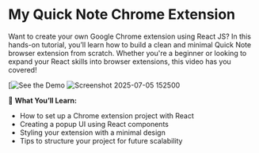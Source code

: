 # My Quick Note Chrome Extension

Want to create your own Google Chrome extension using React JS? In this hands-on tutorial, you’ll learn how to build a clean and minimal Quick Note browser extension from scratch. Whether you're a beginner or looking to expand your React skills into browser extensions, this video has you covered!

[![See the Demo](![image](https://github.com/user-attachments/assets/2f37d22e-dfcd-428e-91ce-58c668124112)) 
![Screenshot 2025-07-05 152500](https://github.com/user-attachments/assets/4cdf7f30-a171-4ee7-9485-f8f1d6d53c48)


🔧 **What You’ll Learn:**
- How to set up a Chrome extension project with React  
- Creating a popup UI using React components  
- Styling your extension with a minimal design  
- Tips to structure your project for future scalability



